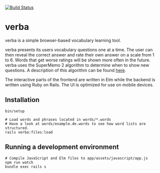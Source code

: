 [![Build Status](https://github.com/cruessler/verba/workflows/build/badge.svg)](https://github.com/cruessler/verba/actions?query=workflow%3Abuild)

# verba

verba is a simple browser-based vocabulary learning tool.

verba presents its users vocabulary questions one at a time. The user can then
reveal the correct answer and rate their own answer on a scale from 1 to 6.
Words that get worse ratings will be shown more often in the future. verba uses
the SuperMemo 2 algorithm to determine when to show new questions. A
description of this algorithm can be found [here][algorithm].

The interactive parts of the frontend are written in Elm while the backend is
written using Ruby on Rails. The UI is optimized for use on mobile devices.

## Installation

```
bin/setup

# Load words and phrases located in words/*.words
# Have a look at words/example.de.words to see how word lists are structured.
rails verba:files:load
```

## Running a development environment

```
# Compile JavaScript and Elm files to app/assets/javascript/app.js
npm run watch
bundle exec rails s
```

[algorithm]: https://www.supermemo.com/english/ol/sm2.htm
